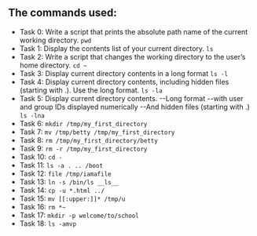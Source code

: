 ## The commands used:
- Task 0: Write a script that prints the absolute path name of the current working directory. ```pwd``` <br>
- Task 1: Display the contents list of your current directory. ```ls``` <br>
- Task 2: Write a script that changes the working directory to the user’s home directory. ```cd ~ ```<br>
- Task 3: Display current directory contents in a long format ```ls -l``` <br>
- Task 4: Display current directory contents, including hidden files (starting with .). Use the long format. ```ls -la``` <br>
- Task 5: Display current directory contents.
 --Long format
 --with user and group IDs displayed numerically
 --And hidden files (starting with .) ```ls -lna``` <br>
- Task 6: ```mkdir /tmp/my_first_directory``` <br>
- Task 7: ```mv /tmp/betty /tmp/my_first_directory``` <br>
- Task 8: ```rm /tmp/my_first_directory/betty ```<br>
- Task 9: ```rm -r /tmp/my_first_directory``` <br>
- Task 10: ```cd -``` <br>
- Task 11: ```ls -a . .. /boot``` <br>
- Task 12: ```file /tmp/iamafile``` <br>
- Task 13: ```ln -s /bin/ls __ls__``` <br>
- Task 14: ```cp -u *.html ../``` <br>
- Task 15: ```mv [[:upper:]]* /tmp/u``` <br>
- Task 16: ```rm *~``` <br>
- Task 17: ```mkdir -p welcome/to/school``` <br>
- Task 18: ```ls -amvp``` <br>
